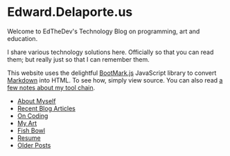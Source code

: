 # Edward.Delaporte.us

Welcome to EdTheDev's Technology Blog on programming, art and education.

I share various technology solutions here. Officially so that you can read them; but really just so that I can remember them.

This website uses the delightful [BootMark.js][1] JavaScript library to convert [Markdown](http://daringfireball.net/projects/markdown/) into HTML. To see how, simply view source. 
You can also read [a few notes about my tool chain](tech.html).

[1]: https://github.com/obedm503/bootmark

- [About Myself](/myself.html)
- [Recent Blog Articles](blog2020/index.html)
- [On Coding](/coding.html) 
- [My Art](/gallery.html)
- [Fish Bowl](/fishbowl.html)
- [Resume](/resume.html)
- [Older Posts](/older.html)
